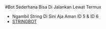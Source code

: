 #Bot Sederhana Bisa Di Jalankan Lewat Termux

- Ngambil String Di Sini Aja Aman ID 5 & ID 6
- [STRINGBOT](https://t.me/stringgenerateantideakbot)